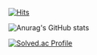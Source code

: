 [![Hits](https://hits.seeyoufarm.com/api/count/incr/badge.svg?url=https%3A%2F%2Fgithub.com%2FFandPROG&count_bg=%2379C83D&title_bg=%23555555&icon=&icon_color=%23E7E7E7&title=hits&edge_flat=false)](https://hits.seeyoufarm.com)


![Anurag's GitHub stats](https://github-readme-stats.vercel.app/api?username=FandPROG&show_icons=true&theme=dark)


[![Solved.ac Profile](http://mazassumnida.wtf/api/v2/generate_badge?boj=2_j)](https://solved.ac/2_j/)
